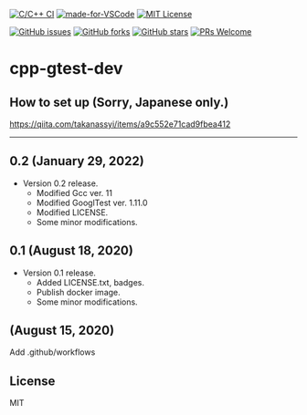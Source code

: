 [![C/C++ CI](https://github.com/takanassyi/cpp-gtest-dev/workflows/C/C++%20CI/badge.svg)](https://github.com/takanassyi/cpp-gtest-dev/actions)
[![made-for-VSCode](https://img.shields.io/badge/Made%20for-VSCode-1f425f.svg)](https://code.visualstudio.com/)
[![MIT License](http://img.shields.io/badge/license-MIT-blue.svg?style=flat)](LICENSE)

[![GitHub issues](https://img.shields.io/github/issues/takanassyi/cpp-gtest-dev.svg)](https://github.com/takanassyi/cpp-gtest-dev/issues)
[![GitHub forks](https://img.shields.io/github/forks/takanassyi/cpp-gtest-dev.svg)](https://github.com/takanassyi/cpp-gtest-dev/network)
[![GitHub stars](https://img.shields.io/github/stars/takanassyi/cpp-gtest-dev.svg)](https://github.com/takanassyi/cpp-gtest-dev/stargazers)
[![PRs Welcome](https://img.shields.io/badge/PRs-welcome-brightgreen.svg)](https://github.com/takanassyi/cpp-gtest-dev/pulls)

# cpp-gtest-dev

## How to set up (Sorry, Japanese only.)

https://qiita.com/takanassyi/items/a9c552e71cad9fbea412

---

## 0.2 (January 29, 2022)
- Version 0.2 release.
  - Modified Gcc ver. 11
  - Modified GooglTest ver. 1.11.0
  - Modified LICENSE.
  - Some minor modifications.


## 0.1 (August 18, 2020)
- Version 0.1 release.
  - Added LICENSE.txt, badges.
  - Publish docker image.
  - Some minor modifications.
  
## (August 15, 2020)

Add .github/workflows


## License
MIT
